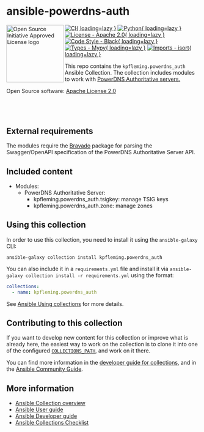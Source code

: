 # ansible-powerdns-auth

<a href="https://opensource.org"><img height="150" align="left" src="https://opensource.org/files/OSIApprovedCropped.png" alt="Open Source Initiative Approved License logo"></a>
[![CI](https://github.com/kpfleming/ansible-powerdns-auth/workflows/CI/badge.svg){ loading=lazy }](https://github.com/kpfleming/ansible-powerdns-auth/actions?query=workflow%3ACI)
[![Python](https://img.shields.io/badge/python-3.8+-blue.svg){ loading=lazy }](https://www.python.org/downloads/release/python-3812/)
[![License - Apache 2.0](https://img.shields.io/badge/License-Apache-2.0-9400d3.svg){ loading=lazy }](https://spdx.org/licenses/Apache-2.0.html)
[![Code Style - Black](https://img.shields.io/badge/code%20style-black-000000.svg){ loading=lazy }](https://github.com/psf/black) [![Types - Mypy](https://img.shields.io/badge/Types-Mypy-blue.svg){ loading=lazy }](https://github.com/python/mypy) [![Imports - isort](https://img.shields.io/badge/Imports-isort-ef8336.svg){ loading=lazy }](https://github.com/pycqa/isort)

This repo contains the `kpfleming.powerdns_auth` Ansible Collection. The collection includes modules to work with
[PowerDNS Authoritative servers.](https://www.powerdns.com/auth.html)

Open Source software: [Apache License 2.0](https://spdx.org/licenses/Apache-2.0.html)

## &nbsp;

## External requirements

The modules require the [Bravado](https://pypi.org/project/bravado/)
package for parsing the Swagger/OpenAPI specification of the PowerDNS
Authoritative Server API.

## Included content

* Modules:
  * PowerDNS Authoritative Server:
    - kpfleming.powerdns_auth.tsigkey: manage TSIG keys
    - kpfleming.powerdns_auth.zone: manage zones

## Using this collection

In order to use this collection, you need to install it using the
`ansible-galaxy` CLI:

    ansible-galaxy collection install kpfleming.powerdns_auth

You can also include it in a `requirements.yml` file and install it
via `ansible-galaxy collection install -r requirements.yml` using the
format:

```yaml
collections:
  - name: kpfleming.powerdns_auth
```

See [Ansible Using collections](https://docs.ansible.com/ansible/latest/user_guide/collections_using.html) for more details.

## Contributing to this collection

If you want to develop new content for this collection or improve what
is already here, the easiest way to work on the collection is to clone
it into one of the configured
[`COLLECTIONS_PATH`](https://docs.ansible.com/ansible/latest/reference_appendices/config.html#collections-paths),
and work on it there.

You can find more information in the [developer guide for
collections](https://docs.ansible.com/ansible/devel/dev_guide/developing_collections.html#contributing-to-collections),
and in the [Ansible Community
Guide](https://docs.ansible.com/ansible/latest/community/index.html).

## More information

- [Ansible Collection overview](https://github.com/ansible-collections/overview)
- [Ansible User guide](https://docs.ansible.com/ansible/latest/user_guide/index.html)
- [Ansible Developer guide](https://docs.ansible.com/ansible/latest/dev_guide/index.html)
- [Ansible Collections Checklist](https://github.com/ansible-collections/overview/blob/master/collection_requirements.rst)
